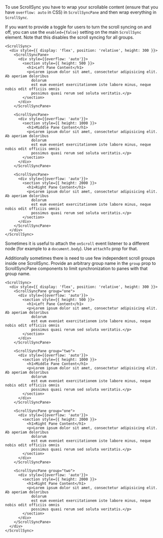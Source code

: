 To use ScrollSync you have to wrap your scrollable content (ensure that you have `overflow: auto`
 in CSS) in `ScrollSyncPane` and then wrap everything in `ScrollSync`.

If you want to provide a toggle for users to turn the scroll syncing on and off, you can use the `enabled={false}` setting on the main `ScrollSync` element. Note that this disables the scroll syncing for all groups.
 
```
<ScrollSync>
  <div style={{ display: 'flex', position: 'relative', height: 300 }}>
    <ScrollSyncPane>
      <div style={{overflow: 'auto'}}>
        <section style={{ height: 500 }}>
          <h1>Left Pane Content</h1>
          <p>Lorem ipsum dolor sit amet, consectetur adipisicing elit. Ab aperiam doloribus
            dolorum
            est eum eveniet exercitationem iste labore minus, neque nobis odit officiis omnis
            possimus quasi rerum sed soluta veritatis.</p>
        </section>
      </div>
    </ScrollSyncPane>

    <ScrollSyncPane>
      <div style={{overflow: 'auto'}}>
        <section style={{ height: 1000 }}>
          <h1>Middle Pane Content</h1>
          <p>Lorem ipsum dolor sit amet, consectetur adipisicing elit. Ab aperiam doloribus
            dolorum
            est eum eveniet exercitationem iste labore minus, neque nobis odit officiis omnis
            possimus quasi rerum sed soluta veritatis.</p>
        </section>
      </div>
    </ScrollSyncPane>

    <ScrollSyncPane>
      <div style={{overflow: 'auto'}}>
        <section style={{ height: 2000 }}>
          <h1>Right Pane Content</h1>
          <p>Lorem ipsum dolor sit amet, consectetur adipisicing elit. Ab aperiam doloribus
            dolorum
            est eum eveniet exercitationem iste labore minus, neque nobis odit officiis omnis
            possimus quasi rerum sed soluta veritatis.</p>
        </section>
      </div>
    </ScrollSyncPane>
  </div>
</ScrollSync>
```

Sometimes it is useful to attach the `onScroll` event listener to a different node (for example 
to a `document.body`). Use `attachTo` prop for that.

Additionally sometimes there is need to use few independent scroll groups inside one ScrollSync.
Provide an arbitrary group name in the `group` prop to ScrollSyncPane components to limit synchronization to panes with that group name. 

```
<ScrollSync>
  <div style={{ display: 'flex', position: 'relative', height: 300 }}>
    <ScrollSyncPane group="one">
      <div style={{overflow: 'auto'}}>
        <section style={{ height: 500 }}>
          <h1>Left Pane Content</h1>
          <p>Lorem ipsum dolor sit amet, consectetur adipisicing elit. Ab aperiam doloribus
            dolorum
            est eum eveniet exercitationem iste labore minus, neque nobis odit officiis omnis
            possimus quasi rerum sed soluta veritatis.</p>
        </section>
      </div>
    </ScrollSyncPane>

    <ScrollSyncPane group="two">
      <div style={{overflow: 'auto'}}>
        <section style={{ height: 1000 }}>
          <h1>Middle Pane Content</h1>
          <p>Lorem ipsum dolor sit amet, consectetur adipisicing elit. Ab aperiam doloribus
            dolorum
            est eum eveniet exercitationem iste labore minus, neque nobis odit officiis omnis
            possimus quasi rerum sed soluta veritatis.</p>
        </section>
      </div>
    </ScrollSyncPane>

    <ScrollSyncPane group="one">
      <div style={{overflow: 'auto'}}>
        <section style={{ height: 2000 }}>
          <h1>Right Pane Content</h1>
          <p>Lorem ipsum dolor sit amet, consectetur adipisicing elit. Ab aperiam doloribus
            dolorum
            est eum eveniet exercitationem iste labore minus, neque nobis odit officiis omnis
            possimus quasi rerum sed soluta veritatis.</p>
        </section>
      </div>
    </ScrollSyncPane>
    
    <ScrollSyncPane group="two">
      <div style={{overflow: 'auto'}}>
        <section style={{ height: 2000 }}>
          <h1>Right Pane Content</h1>
          <p>Lorem ipsum dolor sit amet, consectetur adipisicing elit. Ab aperiam doloribus
            dolorum
            est eum eveniet exercitationem iste labore minus, neque nobis odit officiis omnis
            possimus quasi rerum sed soluta veritatis.</p>
        </section>
      </div>
    </ScrollSyncPane>
  </div>
</ScrollSync>
```

